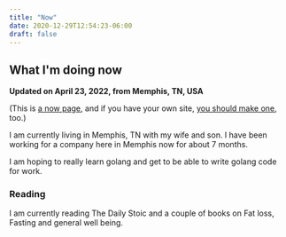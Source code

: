 ```yaml
---
title: "Now"
date: 2020-12-29T12:54:23-06:00
draft: false
---
```


## What I'm doing now

**Updated on April 23, 2022, from Memphis, TN, USA**

(This is [a now page](https://nownownow.com/about), and if you have your own site, [you should make one](https://nownownow.com/about), too.)

I am currently living in Memphis, TN with my wife and son. I have been working for a company here in Memphis now for about 7 months. 

I am hoping to really learn golang and get to be able to write golang code for work.

###  Reading

I am currently reading The Daily Stoic and a couple of books on Fat loss, Fasting and general well being.
